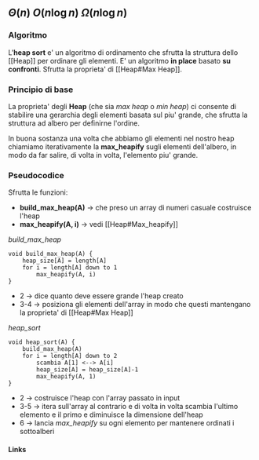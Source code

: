 $\Theta\left(n\right)$
$O\left(n\log n\right)$
$\Omega\left(n\log n\right)$ 
---
### Algoritmo
L'**heap sort** e' un algoritmo di ordinamento che sfrutta la struttura dello [[Heap]] per ordinare gli elementi. E' un algoritmo **in place** basato **su confronti**. Sfrutta la proprieta' di [[Heap#Max Heap]].

### Principio di base
La proprieta' degli **Heap** (che sia *max heap* o *min heap*) ci consente di stabilire una gerarchia degli elementi basata sul piu' grande, che sfrutta la struttura ad albero per definirne l'ordine.

In buona sostanza una volta che abbiamo gli elementi nel nostro heap chiamiamo iterativamente la **max_heapify** sugli elementi dell'albero, in modo da far salire, di volta in volta, l'elemento piu' grande.

### Pseudocodice
Sfrutta le funzioni:
- **build_max_heap(A)** -> che preso un array di numeri casuale costruisce l'heap
- **max_heapify(A, i)** -> vedi [[Heap#Max_heapify]]

*build_max_heap*
```
void build_max_heap(A) {
	heap_size[A] = length[A]
	for i = length[A] down to 1
		max_heapify(A, i)
}
```
- 2 -> dice quanto deve essere grande l'heap creato
- 3-4 -> posiziona gli elementi dell'array in modo che questi mantengano la proprieta' di [[Heap#Max Heap]]

*heap_sort*
```
void heap_sort(A) {
	build_max_heap(A)
	for i = length[A] down to 2 
		scambia A[1] <--> A[i]
		heap_size[A] = heap_size[A]-1
		max_heapify(A, 1)
}
```
- 2 -> costruisce l'heap con l'array passato in input
- 3-5 -> itera sull'array al contrario e di volta in volta scambia l'ultimo elemento e il primo e diminuisce la dimensione dell'heap
- 6 -> lancia *max_heapify* su ogni elemento per mantenere ordinati i sottoalberi
#### Links
